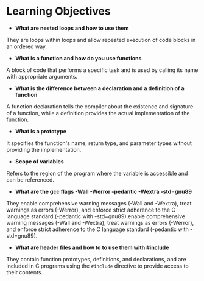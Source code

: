 # Learning Objectives

- **What are nested loops and how to use them**

They are loops within loops and allow repeated execution of code blocks in an ordered way. 


- **What is a function and how do you use functions**

A block of code that performs a specific task and is used by calling its name with appropriate arguments.

- **What is the difference between a declaration and a definition of a function**

A function declaration tells the compiler about the existence and signature of a function, while a definition provides the actual implementation of the function.


- **What is a prototype**

It specifies the function's name, return type, and parameter types without providing the implementation.

- **Scope of variables**

Refers to the region of the program where the variable is accessible and can be referenced.

- **What are the gcc flags -Wall -Werror -pedantic -Wextra -std=gnu89**

They enable comprehensive warning messages (-Wall and -Wextra), treat warnings as errors (-Werror), and enforce strict adherence to the C language standard (-pedantic with -std=gnu89).enable comprehensive warning messages (-Wall and -Wextra), treat warnings as errors (-Werror), and enforce strict adherence to the C language standard (-pedantic with -std=gnu89).


- **What are header files and how to to use them with #include**

They contain function prototypes, definitions, and declarations, and are included in C programs using the `#include` directive to provide access to their contents.
